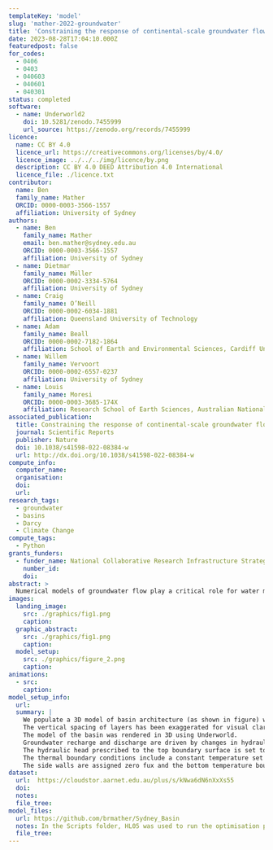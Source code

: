 ```yaml
---
templateKey: 'model'
slug: 'mather-2022-groundwater'
title: 'Constraining the response of continental‐scale groundwater flow to climate change'
date: 2023-08-28T17:04:10.000Z
featuredpost: false
for_codes:
  - 0406
  - 0403
  - 040603
  - 040601
  - 040301
status: completed
software:
  - name: Underworld2
    doi: 10.5281/zenodo.7455999
    url_source: https://zenodo.org/records/7455999
licence:
  name: CC BY 4.0
  licence_url: https://creativecommons.org/licenses/by/4.0/
  licence_image: ../../../img/licence/by.png
  description: CC BY 4.0 DEED Attribution 4.0 International
  licence_file: ./licence.txt
contributor:
  name: Ben
  family_name: Mather
  ORCID: 0000-0003-3566-1557
  affiliation: University of Sydney
authors:
  - name: Ben
    family_name: Mather
    email: ben.mather@sydney.edu.au
    ORCID: 0000-0003-3566-1557
    affiliation: University of Sydney
  - name: Dietmar
    family_name: Müller
    ORCID: 0000-0002-3334-5764
    affiliation: University of Sydney
  - name: Craig
    family_name: O’Neill
    ORCID: 0000-0002-6034-1881
    affiliation: Queensland University of Technology
  - name: Adam
    family_name: Beall
    ORCID: 0000-0002-7182-1864
    affiliation: School of Earth and Environmental Sciences, Cardiff University
  - name: Willem
    family_name: Vervoort
    ORCID: 0000-0002-6557-0237
    affiliation: University of Sydney
  - name: Louis
    family_name: Moresi
    ORCID: 0000-0003-3685-174X
    affiliation: Research School of Earth Sciences, Australian National University
associated_publication:
  title: Constraining the response of continental-scale groundwater flow to climate change
  journal: Scientific Reports
  publisher: Nature
  doi: 10.1038/s41598-022-08384-w
  url: http://dx.doi.org/10.1038/s41598-022-08384-w
compute_info:
  computer_name:
  organisation:
  doi:
  url:
research_tags:
  - groundwater
  - basins
  - Darcy
  - Climate Change
compute_tags:
  - Python
grants_funders:
  - funder_name: National Collaborative Research Infrastructure Strategy, NCRIS
    number_id:
    doi:
abstract: >
  Numerical models of groundwater flow play a critical role for water management scenarios under climate extremes. Large-scale models play a key role in determining long range flow pathways from continental interiors to the oceans, yet struggle to simulate the local flow patterns ofered by small-scale models. We have developed a highly scalable numerical framework to model continental groundwater flow which capture the intricate flow pathways between deep aquifers and the near-surface. The coupled thermal-hydraulic basin structure is inferred from hydraulic head measurements, recharge estimates from geochemical proxies, and borehole temperature data using a Bayesian framework. We use it to model the deep groundwater flow beneath the Sydney–Gunnedah–Bowen Basin, part of Australia’s largest aquifer system. Coastal aquifers have flow rates of up to 0.3 m/ day, and a corresponding groundwater residence time of just 2,000 years. In contrast, our model predicts slow flow rates of 0.005 m/day for inland aquifers, resulting in a groundwater residence time of ∼400,000 years. Perturbing the model to account for a drop in borehole water levels since 2000, we fnd that lengthened inland flow pathways depart signifcantly from pre-2000 streamlines as groundwater is drawn further from recharge zones in a drying climate. Our results illustrate that progressively increasing water extraction from inland aquifers may permanently alter long-range flow pathways. Our open-source modelling approach can be extended to any basin and may help inform policies on the sustainable management of groundwater.
images:
  landing_image:
    src: ./graphics/fig1.png
    caption:
  graphic_abstract:
    src: ./graphics/fig1.png
    caption:
  model_setup:
    src: ./graphics/figure_2.png
    caption:
animations:
  - src:
    caption:
model_setup_info:
  url:
  summary: |
    We populate a 3D model of basin architecture (as shown in figure) with initial thermal and hydraulic material properties described in Table 1 of Mather, et. al, 2022.
    The vertical spacing of layers has been exaggerated for visual clarity.
    The model of the basin was rendered in 3D using Underworld.
    Groundwater recharge and discharge are driven by changes in hydraulic head.
    The hydraulic head prescribed to the top boundary surface is set to the height of the water table.
    The thermal boundary conditions include a constant temperature set to the top boundary $(T_0 = 18 \mathrm{\degree C})$, which corresponds to the annual mean surface temperature.
    The side walls are assigned zero fux and the bottom temperature boundary, $T_1$, is an unknown variable that we invert from borehole temperature data within our Bayesian optimisation scheme.
dataset:
  url:  https://cloudstor.aarnet.edu.au/plus/s/kNwa6dN6nXxXs55
  doi:
  notes:
  file_tree:
model_files:
  url: https://github.com/brmather/Sydney_Basin
  notes: In the Scripts folder, HL05 was used to run the optimisation problem and HL06 was used to take the maximum a posteriori model and run it at high resolution.
  file_tree:
---
```

